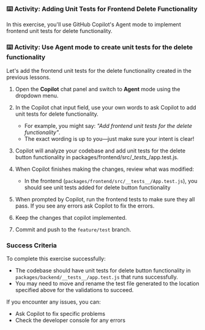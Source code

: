 ### :keyboard: Activity: Adding Unit Tests for Frontend Delete Functionality

In this exercise, you'll use GitHub Copilot's Agent mode to implement frontend unit tests for delete functionality.

### :keyboard: Activity: Use Agent mode to create unit tests for the delete functionality

Let's add the frontend unit tests for the delete functionality created in the previous lessons.

1. Open the **Copilot** chat panel and switch to **Agent** mode using the dropdown menu.

1. In the Copilot chat input field, use your own words to ask Copilot to add unit tests for delete functionality.
   - For example, you might say: _"Add frontend unit tests for the delete functionality"_.
   - The exact wording is up to you—just make sure your intent is clear!

1. Copilot will analyze your codebase and add unit tests for the delete button functionality in packages/frontend/src/\__tests\__/app.test.js.

1. When Copilot finishes making the changes, review what was modified:
   - In the frontend (`packages/frontend/src/__tests__/App.test.js`), you should see unit tests added for delete button functionality

1. When prompted by Copilot, run the frontend tests to make sure they all pass. If you see any errors ask Copilot to fix the errors.

1. Keep the changes that copilot implemented.

1. Commit and push to the `feature/test` branch.

### Success Criteria

To complete this exercise successfully:
- The codebase should have unit tests for delete button functionality in `packages/backend/__tests__/app.test.js` that runs successfully.
- You may need to move and rename the test file generated to the location specified above for the validations to succeed.

If you encounter any issues, you can:
- Ask Copilot to fix specific problems
- Check the developer console for any errors